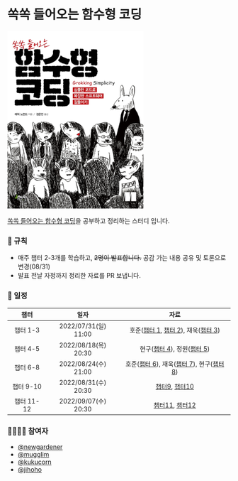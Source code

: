 # 쏙쏙 들어오는 함수형 코딩

<img src="./asset/cover.jpg" height="400px">

[쏙쏙 들어오는 함수형 코딩](http://www.kyobobook.co.kr/product/detailViewKor.laf?ejkGb=KOR&mallGb=KOR&barcode=9791191600759&orderClick=LEa&Kc=#N)을 공부하고 정리하는 스터디 입니다.

### 📄 규칙

- 매주 챕터 2-3개를 학습하고, ~~2명이 발표합니다.~~ 공감 가는 내용 공유 및 토론으로 변경(08/31)
- 발표 전날 자정까지 정리한 자료를 PR 보냅니다.

### 📆 일정

| 챕터 | 일자 | 자료 |
| :-: | :-: | :-: |
| 챕터 1-3 | 2022/07/31(일) 11:00 | 호준([챕터 1](/chapter/chapter1/README.md), [챕터 2](/chapter/chapter2/README.md)), 재욱([챕터 3](/chapter/chapter3/README.md)) |
| 챕터 4-5 | 2022/08/18(목) 20:30 | 현구([챕터 4](/chapter/chapter4/README.md)), 정원([챕터 5](./chapter/chapter5/README.md)) |
| 챕터 6-8 | 2022/08/24(수) 21:00 | 호준([챕터 6](/chapter/chapter6/README.md)), 재욱([챕터 7](./chapter/chapter7/README.md)), 현구([챕터 8](/chapter/chapter8/README.md)) |
| 챕터 9-10 | 2022/08/31(수) 20:30 | [챕터9](/chapter/chapter9/README.md), [챕터10](/chapter/chapter10/README.md) |
| 챕터 11-12 | 2022/09/07(수) 20:30 | [챕터11](/chapter/chapter11/README.md), [챕터12](/chapter/chapter12/README.md) |

### 👨‍👨‍👦‍👦 참여자

- [@newgardener](https://github.com/newgardener)
- [@mugglim](https://github.com/mugglim)
- [@kukucorn](https://github.com/kukucorn)
- [@jihoho](https://github.com/jihoho)
